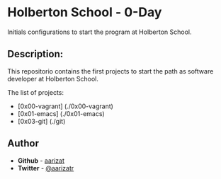 # Holberton School - 0-Day
Initials configurations to start the program at Holberton School.

## Description:

This repositorio contains the first projects to start the path as software
developer at Holberton School.

The list of projects:

- [0x00-vagrant] (./0x00-vagrant)
- [0x01-emacs] (./0x01-emacs)
- [0x03-git] (./git)


## Author
* **Github** - [aarizat](https://github.com/aarizat)
* **Twitter** - [@aarizatr](https://twitter.com/aarizatr)
